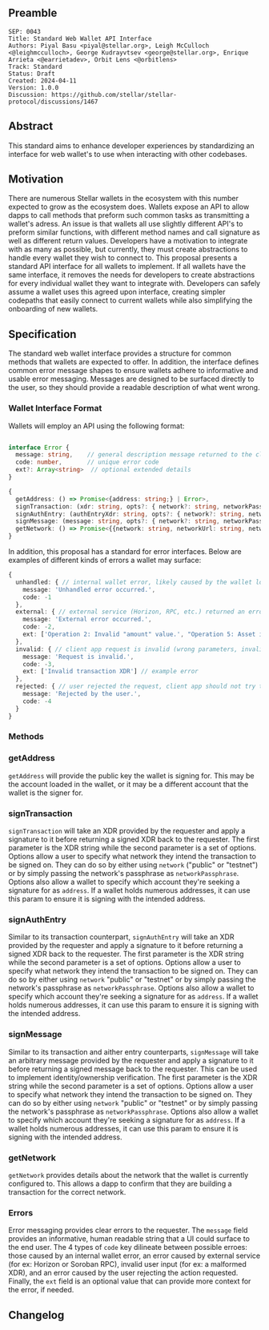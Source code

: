 ## Preamble

```
SEP: 0043
Title: Standard Web Wallet API Interface
Authors: Piyal Basu <piyal@stellar.org>, Leigh McCulloch <@leighmcculloch>, George Kudrayvtsev <george@stellar.org>, Enrique Arrieta <@earrietadev>, Orbit Lens <@orbitlens>
Track: Standard
Status: Draft
Created: 2024-04-11
Version: 1.0.0
Discussion: https://github.com/stellar/stellar-protocol/discussions/1467
```

## Abstract

This standard aims to enhance developer experiences by standardizing an interface for web wallet's to use
when interacting with other codebases.

## Motivation

There are numerous Stellar wallets in the ecosystem with this number expected to grow as the ecosystem does.
Wallets expose an API to allow dapps to call methods that preform such common tasks as transmitting a wallet's adress. An issue is that wallets all use slightly different API's to preform similar functions, with different method names and call signature as well as different return values. Developers have a motivation to integrate with as many as possible, but currently, they must create abstractions to handle every wallet they wish to connect to. This proposal presents a standard API interface for all wallets to implement. If all wallets have the same interface, it removes the needs for developers to create abstractions for every individual wallet they want to integrate with. Developers can safely assume a wallet uses this agreed upon interface, creating simpler codepaths that easily connect to current wallets while also simplifying the onboarding of new wallets.

## Specification

The standard web wallet interface provides a structure for common methods that wallets are expected to offer. In addition, the interface defines common error message shapes to ensure wallets adhere to informative and usable error messaging. Messages are designed to be surfaced directly to the user, so they should provide a readable description of what went wrong.

### Wallet Interface Format

Wallets will employ an API using the following format:

```typescript

interface Error {
  message: string,    // general description message returned to the client app
  code: number,       // unique error code
  ext?: Array<string>  // optional extended details
}

{
  getAddress: () => Promise<{address: string;} | Error>,
  signTransaction: (xdr: string, opts?: { network?: string, networkPassphrase?: string, address?: string }) => Promise<{signedXdr: string} | Error>,
  signAuthEntry: (authEntryXdr: string, opts?: { network?: string, networkPassphrase?: string, address?: string }) => Promise<{signedAuthEntry: string} | Error>,
  signMessage: (message: string, opts?: { network?: string, networkPassphrase?: string, address?: string }) => Promise<{signedMessage: string} | Error>,
  getNetwork: () => Promise<{{network: string, networkUrl: string, networkPassphrase: string, sorobanRpcUrl: string}}>
}
```

In addition, this proposal has a standard for error interfaces. Below are examples of different kinds of errors a wallet may surface:

```typescript
{
  unhandled: { // internal wallet error, likely caused by the wallet logic itself
    message: 'Unhandled error occurred.',
    code: -1
  },
  external: { // external service (Horizon, RPC, etc.) returned an error 
    message: 'External error occurred.',
    code: -2,
    ext: ['Operation 2: Invalid "amount" value.', "Operation 5: Asset issuer is required."] // malformed tx error example
  },
  invalid: { // client app request is invalid (wrong parameters, invalid transaction XDR, etc.)
    message: 'Request is invalid.',
    code: -3,
    ext: ['Invalid transaction XDR'] // example error
  },
  rejected: { // user rejected the request, client app should not try to retry the request
    message: 'Rejected by the user.',
    code: -4
  }
}

```

### Methods

### getAddress

`getAddress` will provide the public key the wallet is signing for. This may be the account loaded in the wallet, or it may be a different account that the wallet is the signer for.

### signTransaction

`signTransaction` will take an XDR provided by the requester and apply a signature to it before returning a signed XDR back to the requester. The first parameter is the XDR string while the second parameter is a set of options. Options allow a user to specify what network they intend the transaction to be signed on. They can do so by either using `network` ("public" or "testnet") or by simply passing the network's passphrase as `networkPassphrase`. Options also allow a wallet to specify which account they're seeking a signature for as `address`. If a wallet holds numerous addresses, it can use this param to ensure it is signing with the intended address.

### signAuthEntry

Similar to its transaction counterpart, `signAuthEntry` will take an XDR provided by the requester and apply a signature to it before returning a signed XDR back to the requester. The first parameter is the XDR string while the second parameter is a set of options. Options allow a user to specify what network they intend the transaction to be signed on. They can do so by either using `network` "public" or "testnet" or by simply passing the network's passphrase as `networkPassphrase`. Options also allow a wallet to specify which account they're seeking a signature for as `address`. If a wallet holds numerous addresses, it can use this param to ensure it is signing with the intended address.

### signMessage

Similar to its transaction and aither entry counterparts, `signMessage` will take an arbitrary message provided by the requester and apply a signature to it before returning a signed message back to the requester. This can be used to implement identity/ownership verification. The first parameter is the XDR string while the second parameter is a set of options. Options allow a user to specify what network they intend the transaction to be signed on. They can do so by either using `network` "public" or "testnet" or by simply passing the network's passphrase as `networkPassphrase`. Options also allow a wallet to specify which account they're seeking a signature for as `address`. If a wallet holds numerous addresses, it can use this param to ensure it is signing with the intended address.

### getNetwork

`getNetwork` provides details about the network that the wallet is currently configured to. This allows a dapp to confirm that they are building a transaction for the correct network.

### Errors

Error messaging provides clear errors to the requester. The `message` field provides an informative, human readable string that a UI could surface to the end user. The 4 types of `code` key dilineate between possible erroes: those caused by an internal wallet error, an error caused by external service (for ex: Horizon or Soroban RPC), invalid user input (for ex: a malformed XDR), and an error caused by the user rejecting the action requested. Finally, the `ext` field is an optional value that can provide more context for the error, if needed.


## Changelog
